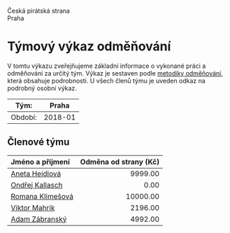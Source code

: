 Česká pirátská strana  
Praha

Týmový výkaz odměňování
===========================

V tomtu výkazu zveřejňujeme základní informace o vykonané práci a odměňování
za určitý tým. Výkaz je sestaven podle [metodiky odměňování][metodika],
která obsahuje podrobnosti. U všech členů týmu je uveden odkaz na podrobný osobní výkaz.

Tým:                     | Praha
-----------------------  | --------------------
Období:                  | 2018-01

Členové týmu
--------------

| Jméno a příjmení                      |   Odměna od strany (Kč) |
|:--------------------------------------|------------------------:|
| [Aneta Heidlová](aneta-heidlova/)     |                 9999.00 |
| [Ondřej Kallasch](ondrej-kallasch/)   |                    0.00 |
| [Romana Klimešová](romana-klimesova/) |                10000.00 |
| [Viktor Mahrik](viktor-mahrik/)       |                 2196.00 |
| [Adam Zábranský](adam-zabransky/)     |                 4992.00 |


[metodika]: https://redmine.pirati.cz/projects/po/wiki/Odmenovani
